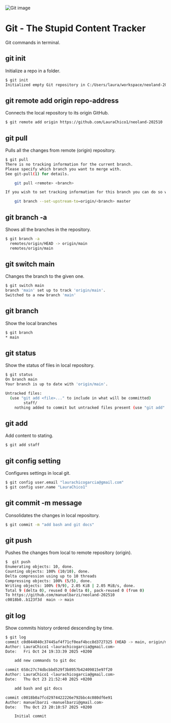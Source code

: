![Git image](https://upload.wikimedia.org/wikipedia/commons/thumb/e/e0/Git-logo.svg/1200px-Git-logo.svg.png)

# Git - The Stupid Content Tracker

Git commands in terminal.

## git init

Initialize a repo in a folder.

```sh
$ git init
Initialized empty Git repository in C:/Users/laura/workspace/neoland-202510/.git/
```

## git remote add origin repo-address

Connects the local repository to its origin GitHub.

```sh
$ git remote add origin https://github.com/LauraChico1/neoland-202510
```

## git pull

Pulls all the changes from remote (origin) repository.
```sh
$ git pull
There is no tracking information for the current branch.
Please specify which branch you want to merge with.
See git-pull(1) for details.

    git pull <remote> <branch>

If you wish to set tracking information for this branch you can do so with:

    git branch --set-upstream-to=origin/<branch> master
```

## git branch -a

Shows all the branches in the repository.

```sh
$ git branch -a
  remotes/origin/HEAD -> origin/main
  remotes/origin/main
```

## git switch main

Changes the branch to the given one.

```sh
$ git switch main
branch 'main' set up to track 'origin/main'.
Switched to a new branch 'main'
```

## git branch

Show the local branches

```sh
$ git branch
* main
```

## git status

Show the status of files in local repository.

```sh
$ git status
On branch main
Your branch is up to date with 'origin/main'.

Untracked files:
  (use "git add <file>..." to include in what will be committed)
        staff/
    nothing added to commit but untracked files present (use "git add" to track) 
```

## git add

Add content to stating.

```sh
$ git add staff
``` 
## git config setting
Configures settings in local git.

```sh
$ git config user.email "laurachicogarcia@gmail.com"
$ git config user.name "LauraChico1"
```

## git commit -m message

Consolidates the changes in local repository.

```sh
$ git commit -m "add bash and git docs"
```

## git push

Pushes the changes from local to remote repository (origin).

```sh
$  git push
Enumerating objects: 10, done.
Counting objects: 100% (10/10), done.
Delta compression using up to 10 threads
Compressing objects: 100% (5/5), done.
Writing objects: 100% (9/9), 2.05 KiB | 2.05 MiB/s, done.
Total 9 (delta 0), reused 0 (delta 0), pack-reused 0 (from 0)
To https://github.com/manuelbarzi/neoland-202510
c0018b0..b123f3d  main -> main
   ```

## git log

Show commits history ordered descending by time.

```sh
$ git log
commit c0d044040c37445af4f71cf0eaf4bcc8d3727325 (HEAD -> main, origin/main, origin/HEAD)
Author: LauraChico1 <laurachicogarcia@gmail.com>
Date:   Fri Oct 24 19:33:39 2025 +0200

    add new commands to git doc

commit 658c27c74dbcbbd529f3b8957b42409815e97f20
Author: LauraChico1 <laurachicogarcia@gmail.com>
Date:   Thu Oct 23 21:52:40 2025 +0200

    add bash and git docs

commit c0018b0a7fcd2974422226e792bbc4c080df6e91
Author: manuelbarzi <manuelbarzi@gmail.com>
Date:   Thu Oct 23 20:10:57 2025 +0200

    Initial commit
```



